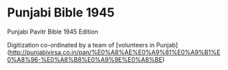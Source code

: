 # Punjabi Bible 1945
Punjabi Pavitr Bible 1945 Edition

Digitization co-ordinated by a team of [volunteers in Punjab] (http://punjabivirsa.co.in/pan/%E0%A8%AE%E0%A9%81%E0%A9%B1%E0%A8%96-%E0%A8%B8%E0%A9%9E%E0%A8%BE)
